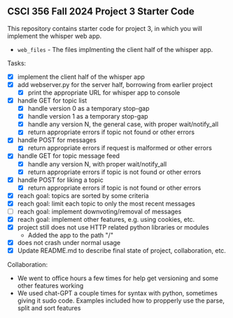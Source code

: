 CSCI 356 Fall 2024 Project 3 Starter Code
-----------------------------------------

This repository contains starter code for project 3, in which you will implement
the whisper web app. 

* `web_files` - The files implmenting the client half of the whisper app.

Tasks:

- [x] implement the client half of the whisper app
- [x] add webserver.py for the server half, borrowing from earlier project
   - [x] print the appropriate URL for whisper app to console
- [x] handle GET for topic list
   - [x] handle version 0 as a temporary stop-gap
   - [x] handle version 1 as a temporary stop-gap
   - [x] handle any version N, the general case, with proper wait/notify\_all
   - [x] return appropriate errors if topic not found or other errors
- [x] handle POST for messages
   - [x] return appropriate errors if request is malformed or other errors
- [x] handle GET for topic message feed
   - [x] handle any version N, with proper wait/notify\_all
   - [x] return appropriate errors if topic is not found or other errors
- [x] handle POST for liking a topic
   - [x] return appropriate errors if topic is not found or other errors
- [x] reach goal: topics are sorted by some criteria
- [x] reach goal: limit each topic to only the most recent messages
- [ ] reach goal: implement downvoting/removal of messages
- [x] reach goal: implement other features, e.g. using cookies, etc.
- [x] project still does not use HTTP related python libraries or modules
   - Added the app to the path "/"
- [x] does not crash under normal usage
- [x] Update README.md to describe final state of project, collaboration, etc.

Collaboration:
- We went to office hours a few times for help get versioning and some other features working
- We used chat-GPT a couple times for syntax with python, sometimes giving it sudo code. Examples included how to propperly use the parse, split and sort features
